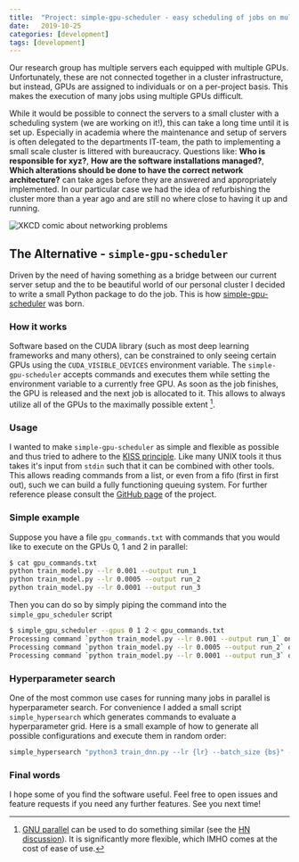 ```yaml
---
title:  "Project: simple-gpu-scheduler - easy scheduling of jobs on multiple GPUs"
date:   2019-10-25
categories: [development]
tags: [development]
---
```


Our research group has multiple servers each equipped with multiple GPUs.
Unfortunately, these are not connected together in a cluster infrastructure,
but instead, GPUs are assigned to individuals or on a per-project basis. This
makes the execution of many jobs using multiple GPUs difficult.

While it would be possible to connect the servers to a small cluster with
a scheduling system (we are working on it!), this can take a long time until it
is set up. Especially in academia where the maintenance and setup of servers is
often delegated to the departments IT-team, the path to implementing a small
scale cluster is littered with bureaucracy. Questions like: __Who is
responsible for xyz?__, __How are the software installations managed?__,
__Which alterations should be done to have the correct network architecture?__
can take ages before they are answered and appropriately implemented. In our
particular case we had the idea of refurbishing the cluster more than a year
ago and are still no where close to having it up and running.

![XKCD comic about networking problems][xkcd-networking]


## The Alternative - `simple-gpu-scheduler`

Driven by the need of having something as a bridge between our current server
setup and the to be beautiful world of our personal cluster I decided to write
a small Python package to do the job. This is how
[simple-gpu-scheduler](https://github.com/ExpectationMax/simple_gpu_scheduler)
was born.

### How it works

Software based on the CUDA library (such as most deep learning frameworks and
many others), can be constrained to only seeing certain GPUs using the
`CUDA_VISIBLE_DEVICES` environment variable. The `simple-gpu-scheduler` accepts
commands and executes them while setting the environment variable to
a currently free GPU. As soon as the job finishes, the GPU is released and the
next job is allocated to it. This allows to always utilize all of the GPUs to
the maximally possible extent [^gnu-parallel].


### Usage

I wanted to make `simple-gpu-scheduler` as simple and flexible as possible and
thus tried to adhere to the [KISS
principle](https://en.wikipedia.org/wiki/KISS_principle). Like many UNIX tools
it thus takes it's input from `stdin` such that it can be combined with other
tools. This allows reading commands from a list, or even from a fifo (first in
first out), such we can build a fully functioning queuing system. For further
reference please consult the [GitHub
page](https://github.com/ExpectationMax/simple_gpu_scheduler) of the project.


### Simple example

Suppose you have a file `gpu_commands.txt` with commands that you would like to
execute on the GPUs 0, 1 and 2 in parallel:

```bash
$ cat gpu_commands.txt
python train_model.py --lr 0.001 --output run_1
python train_model.py --lr 0.0005 --output run_2
python train_model.py --lr 0.0001 --output run_3
```

Then you can do so by simply piping the command into the `simple_gpu_scheduler`
script
```bash
$ simple_gpu_scheduler --gpus 0 1 2 < gpu_commands.txt
Processing command `python train_model.py --lr 0.001 --output run_1` on gpu 2
Processing command `python train_model.py --lr 0.0005 --output run_2` on gpu 1
Processing command `python train_model.py --lr 0.0001 --output run_3` on gpu 0
```

### Hyperparameter search

One of the most common use cases for running many jobs in parallel is
hyperparameter search. For convenience I added a small script
`simple_hypersearch` which generates commands to evaluate a hyperparameter
grid. Here is a small example of how to generate all possible configurations
and execute them in random order:

```bash
simple_hypersearch "python3 train_dnn.py --lr {lr} --batch_size {bs}" -p lr 0.001 0.0005 0.0001 -p bs 32 64 128 | simple_gpu_scheduler --gpus 0,1,2
```


### Final words

I hope some of you find the software useful. Feel free to open issues and
feature requests if you need any further features. See you next time!


[xkcd-networking]: https://imgs.xkcd.com/comics/networking_problems.png "LOOK, THE LATENCY FALLS EVERY TIME YOU CLAP YOUR HANDS AND SAY YOU BELIEVE"
[^gnu-parallel]: [GNU parallel](https://www.gnu.org/software/parallel/)
  can be used to do something similar (see the [HN
  discussion](https://news.ycombinator.com/item?id=21269950)). It is
  significantly more flexible, which IMHO comes at the cost of ease of use.
